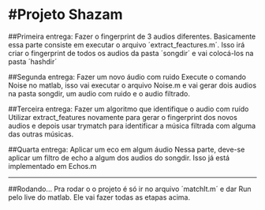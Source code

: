#Projeto Shazam
===


##Primeira entrega: Fazer o fingerprint de 3 audios diferentes.
    Basicamente essa parte consiste em executar o arquivo ´extract_feactures.m´.
    Isso irá criar o fingerprint de todos os audios da pasta ´songdir´ e vai colocá-los na pasta ´hashdir´

##Segunda entrega: Fazer um novo áudio com ruido
    Execute o comando Noise no matlab, isso vai executar o arquivo Noise.m e vai gerar dois audios na pasta
    songdir, um audio com ruido e o audio filtrado.

##Terceira entrega: Fazer um algoritmo que identifique o audio com ruído
    Utilizar extract_features novamente para gerar o fingerprint dos novos audios e depois usar trymatch para
    identificar a música filtrada com alguma das outras músicas.

##Quarta entrega: Aplicar um eco em algum áudio
    Nessa parte, deve-se aplicar um filtro de echo a algum dos audios do songdir. Isso já está implementado em Echos.m
    
---

##Rodando...
    Pra rodar o o projeto é só ir no arquivo ´matchIt.m´ e dar Run pelo live do matlab. Ele vai fazer todas as etapas acima.



